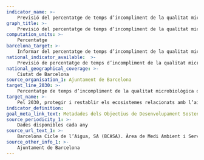 ```yaml
---
indicator_name: >-
    Previsió del percentatge de temps d’incompliment de la qualitat microbiològica de l’aigua de les platges de Barcelona durant la temporada de bany
graph_title: >-
    Previsió del percentatge de temps d’incompliment de la qualitat microbiològica de l’aigua de les platges de Barcelona durant la temporada de bany
computation_units: >-
    Percentatge 
barcelona_target: >-
    Informar del percentatge de temps d’incompliment de la qualitat microbiològica de l’aigua de les platges de Barcelona durant la temporada de bany
national_indicator_available:  >-
    Previsió de percentatge de temps d’incompliment de la qualitat microbiològica de l’aigua de les platges de Barcelona durant la temporada de bany
national_geographical_coverage: >-
    Ciutat de Barcelona
source_organisation_1: Ajuntament de Barcelona
target_line_2030: >-
    Percentatge de temps d’incompliment de la qualitat microbiològica de l’aigua inferior a 1,8%
target_name: >-
    Pel 2030, protegir i restablir els ecosistemes relacionats amb l’aigua, inclosos boscos, muntanyes, aiguamolls, rius, aqüífers i llacs
indicator_definition:
goal_meta_link_text: Metadades dels Objectius de Desenvolupament Sostenible de les Nacions Unides (pdf 894kB)
source_periodicity_1: >-
    Dades disponibles cada any
source_url_text_1: >-
    Barcelona Cicle de l’Aigua, SA (BCASA). Àrea de Medi Ambient i Serveis Urbans
source_other_info_1: >-
    Ajuntament de Barcelona
---
```

